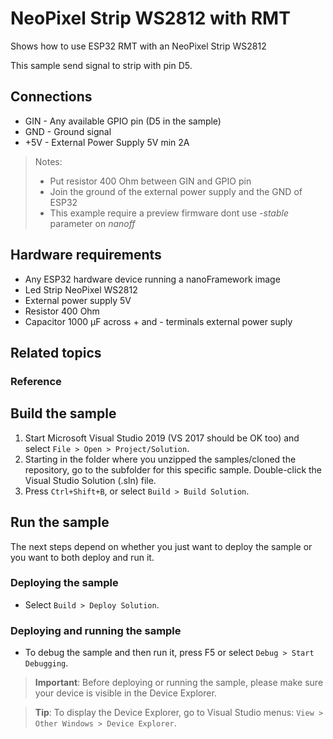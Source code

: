 # NeoPixel Strip WS2812 with RMT

Shows how to use ESP32 RMT with an NeoPixel Strip WS2812

This sample send signal to strip with pin D5.

## Connections

- GIN -  Any available GPIO pin (D5 in the sample)
- GND -  Ground signal  
- +5V - External Power Supply 5V min 2A  

> Notes:
> - Put resistor 400 Ohm between GIN and GPIO pin  
> - Join the ground of the external power supply and the GND of ESP32 
> - This example require a preview firmware dont use *-stable* parameter on *nanoff*

## Hardware requirements

- Any ESP32 hardware device running a nanoFramework image
- Led Strip NeoPixel WS2812
- External power supply 5V
- Resistor 400 Ohm
- Capacitor 1000 µF across + and - terminals external power suply

## Related topics

### Reference

## Build the sample

1. Start Microsoft Visual Studio 2019 (VS 2017 should be OK too) and select `File > Open > Project/Solution`.
1. Starting in the folder where you unzipped the samples/cloned the repository, go to the subfolder for this specific sample. Double-click the Visual Studio Solution (.sln) file.
1. Press `Ctrl+Shift+B`, or select `Build > Build Solution`.

## Run the sample

The next steps depend on whether you just want to deploy the sample or you want to both deploy and run it.

### Deploying the sample

- Select `Build > Deploy Solution`.

### Deploying and running the sample

- To debug the sample and then run it, press F5 or select `Debug > Start Debugging`.

> **Important**: Before deploying or running the sample, please make sure your device is visible in the Device Explorer.

> **Tip**: To display the Device Explorer, go to Visual Studio menus: `View > Other Windows > Device Explorer`.
